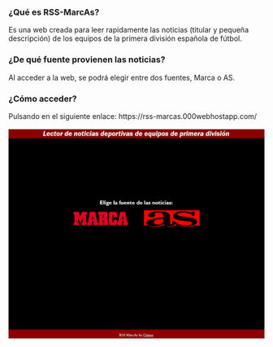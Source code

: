<h3>¿Qué es RSS-MarcAs?</h3>
Es una web creada para leer rapidamente las noticias (titular y pequeña descripción) de los equipos de la primera división española de fútbol.
<br>
<h3>¿De qué fuente provienen las noticias?</h3>
Al acceder a la web, se podrá elegir entre dos fuentes, Marca o AS.
<br>
<h3>¿Cómo acceder?</h3>
Pulsando en el siguiente enlace: https://rss-marcas.000webhostapp.com/
<br>
<br>
<img src="https://github.com/CristianCemeo/RSS-MarcAs/blob/master/images/RSS-MarcAs-index.jpg">
